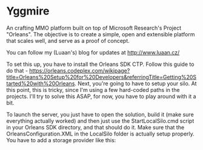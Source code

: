 Yggmire
=======

An crafting MMO platform built on top of Microsoft Research's Project "Orleans". The objective is to create a simple, open and extensible platform that scales well, and serve as a proof of concept.

You can follow my (Luaan's) blog for updates at http://www.luaan.cz/

To set this up, you have to install the Orleans SDK CTP. Follow this guide to do that - https://orleans.codeplex.com/wikipage?title=Orleans%20Setup%20for%20Developers&referringTitle=Getting%20Started%20with%20Orleans.
Next, you're going to have to setup your silo. At this point, this is tricky, since I'm using a few hard-coded paths in the projects. I'll try to solve this ASAP, for now, you have to play around with it a bit.

To launch the server, you just have to open the solution, build it (make sure everything actually worked) and then just use the StartLocalSilo.cmd script in your Orleans SDK directory, and that should do it.
Make sure that the OrleansConfiguration.XML in the LocalSilo folder is actually setup properly. You have to add a storage provider like this:

<Provider Type="Luaan.Yggmire.OrleansStorage.OrleansFileStorage" Name="Default" RootDirectory="P:\Software\Yggmire\Data\"/>